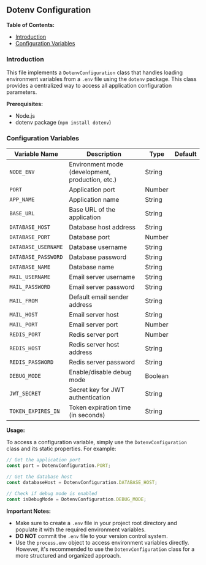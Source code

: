 ## Dotenv Configuration 

**Table of Contents:**

* [Introduction](#introduction)
* [Configuration Variables](#configuration-variables)

### Introduction 

This file implements a `DotenvConfiguration` class that handles loading environment variables from a `.env` file using the `dotenv` package. This class provides a centralized way to access all application configuration parameters. 

**Prerequisites:**

* Node.js
* dotenv package (`npm install dotenv`)

### Configuration Variables

| Variable Name | Description | Type | Default |
|---|---|---|---|
| `NODE_ENV` | Environment mode (development, production, etc.) | String |  |
| `PORT` | Application port | Number |  |
| `APP_NAME` | Application name | String |  |
| `BASE_URL` | Base URL of the application | String |  |
| `DATABASE_HOST` | Database host address | String |  |
| `DATABASE_PORT` | Database port | Number |  |
| `DATABASE_USERNAME` | Database username | String |  |
| `DATABASE_PASSWORD` | Database password | String |  |
| `DATABASE_NAME` | Database name | String |  |
| `MAIL_USERNAME` | Email server username | String |  |
| `MAIL_PASSWORD` | Email server password | String |  |
| `MAIL_FROM` | Default email sender address | String |  |
| `MAIL_HOST` | Email server host | String |  |
| `MAIL_PORT` | Email server port | Number |  |
| `REDIS_PORT` | Redis server port | Number |  |
| `REDIS_HOST` | Redis server host address | String |  |
| `REDIS_PASSWORD` | Redis server password | String |  |
| `DEBUG_MODE` | Enable/disable debug mode | Boolean |  |
| `JWT_SECRET` | Secret key for JWT authentication | String |  |
| `TOKEN_EXPIRES_IN` | Token expiration time (in seconds) | String |  |


**Usage:**

To access a configuration variable, simply use the `DotenvConfiguration` class and its static properties. For example:

```javascript
// Get the application port
const port = DotenvConfiguration.PORT;

// Get the database host
const databaseHost = DotenvConfiguration.DATABASE_HOST;

// Check if debug mode is enabled
const isDebugMode = DotenvConfiguration.DEBUG_MODE;
```

**Important Notes:**

* Make sure to create a `.env` file in your project root directory and populate it with the required environment variables.
* **DO NOT** commit the `.env` file to your version control system.
* Use the `process.env` object to access environment variables directly. However, it's recommended to use the `DotenvConfiguration` class for a more structured and organized approach.